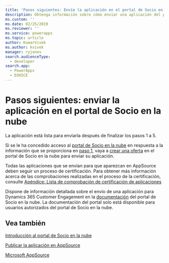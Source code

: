 ```yaml
---
title: 'Pasos siguientes: Envíe la aplicación en el portal de Socio en la nube (Common Data Service) | Microsoft Docs'
description: Obtenga información sobre cómo enviar una aplicación del portal de socio en la nube para que aparezca en AppSource.
ms.custom: ''
ms.date: 02/25/2019
ms.reviewer: ''
ms.service: powerapps
ms.topic: article
author: KumarVivek
ms.author: kvivek
manager: ryjones
search.audienceType:
  - developer
search.app:
  - PowerApps
  - D365CE
---
```

# <a name="next-steps-submit-your-app-on-cloud-partner-portal"></a>Pasos siguientes: enviar la aplicación en el portal de Socio en la nube

La aplicación está lista para enviarla después de finalizar los pasos 1 a 5. 

Si se le ha concedido acceso al [portal de Socio en la nube](https://cloudpartner.azure.com) en respuesta a la información que se proporciona en [paso 1](fill-app-submission-form-appsource.md), vaya a [crear una oferta](https://cloudpartner.azure.com/#new/microsoft-crm/form/offerSettings) en el portal de Socio en la nube para enviar su aplicación. 

Todas las aplicaciones que se envían para que aparezcan en AppSource deben seguir un proceso de certificación. Para obtener más información acerca de las comprobaciones realizadas en el proceso de la certificación, consulte [Apéndice: Lista de comprobación de certificación de aplicaciones](appendix-app-certification-checklist.md)

Dispone de información detallada sobre el envío de una aplicación para Dynamics 365 Customer Engagement en la [documentación](https://cloudpartner.azure.com/#documentation/crm-create-offer) del portal de Socio en la nube. La documentación del portal solo está disponible para usuarios autorizados del portal de Socio en la nube.

## <a name="see-also"></a>Vea también

[Introducción al portal de Socio en la nube](https://cloudpartner.azure.com/#documentation/getting-started-with-the-cloud-partner-portal)

[Publicar la aplicación en AppSource](publish-app-appsource.md)

[Microsoft AppSource](https://appsource.microsoft.com)
